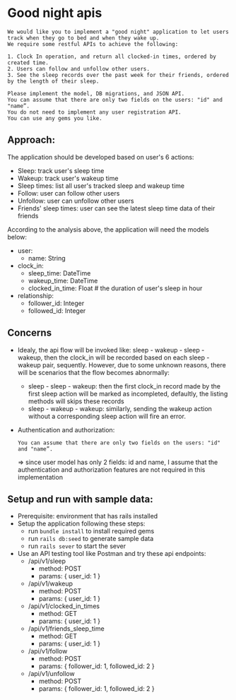 # Good night apis
```
We would like you to implement a "good night" application to let users track when they go to bed and when they wake up.
We require some restful APIs to achieve the following:

1. Clock In operation, and return all clocked-in times, ordered by created time.
2. Users can follow and unfollow other users.
3. See the sleep records over the past week for their friends, ordered by the length of their sleep.

Please implement the model, DB migrations, and JSON API.
You can assume that there are only two fields on the users: "id" and "name”.
You do not need to implement any user registration API.
You can use any gems you like.
```

## Approach:
The application should be developed based on user's 6 actions:
- Sleep: track user's sleep time
- Wakeup: track user's wakeup time
- Sleep times: list all user's tracked sleep and wakeup time
- Follow: user can follow other users
- Unfollow: user can unfollow other users
- Friends' sleep times: user can see the latest sleep time data of their friends

According to the analysis above, the application will need the models below:
* user:
  * name: String
* clock_in:
  * sleep_time: DateTime
  * wakeup_time: DateTime
  * clocked_in_time: Float # the duration of user's sleep in hour
* relationship:
  * follower_id: Integer
  * followed_id: Integer
## Concerns
* Idealy, the api flow will be invoked like: sleep - wakeup - sleep - wakeup, then the clock_in will be recorded based on each sleep - wakeup pair, sequently. However, due to some unknown reasons, there will be scenarios that the flow becomes abnormally:
  * sleep - sleep - wakeup: then the first clock_in record made by the first sleep action will be marked as incompleted, defaultly, the listing methods will skips these records
  * sleep - wakeup - wakeup: similarly, sending the wakeup action without a corresponding sleep action will fire an error.
* Authentication and authorization:

  `You can assume that there are only two fields on the users: "id" and "name”.`
  
   => since user model has only 2 fields: id and name, I assume that the authentication and authorization features are not required in this implementation

## Setup and run with sample data:
* Prerequisite: environment that has rails installed
* Setup the application following these steps:
  * run `bundle install` to install required gems
  * run `rails db:seed` to generate sample data
  * run `rails sever` to start the sever
* Use an API testing tool like Postman and try these api endpoints:
  * /api/v1/sleep
    * method: POST
    * params: { user_id: 1 }
  * /api/v1/wakeup
    * method: POST
    * params: { user_id: 1 }
  * /api/v1/clocked_in_times
    * method: GET
    * params: { user_id: 1 }
  * /api/v1/friends_sleep_time
    * method: GET
    * params: { user_id: 1 }
  * /api/v1/follow
    * method: POST
    * params: { follower_id: 1, followed_id: 2 }
  * /api/v1/unfollow
    * method: POST
    * params: { follower_id: 1, followed_id: 2 }
  
